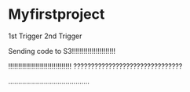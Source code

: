 # Myfirstproject
1st Trigger 
2nd Trigger

Sending code to S3!!!!!!!!!!!!!!!!!!!!!!

!!!!!!!!!!!!!!!!!!!!!!!!!!!!!!!!
???????????????????????????????

.........................................
